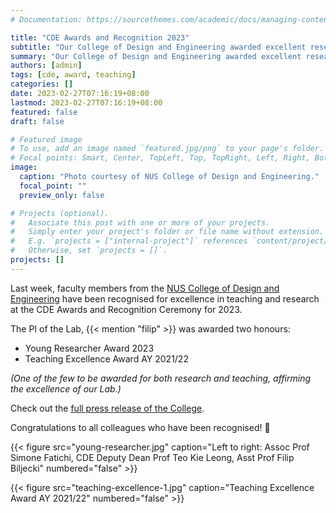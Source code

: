 ```yaml
---
# Documentation: https://sourcethemes.com/academic/docs/managing-content/

title: "CDE Awards and Recognition 2023"
subtitle: "Our College of Design and Engineering awarded excellent research and teaching, including ours."
summary: "Our College of Design and Engineering awarded excellent research and teaching, including ours."
authors: [admin]
tags: [cde, award, teaching]
categories: []
date: 2023-02-27T07:16:19+08:00
lastmod: 2023-02-27T07:16:19+08:00
featured: false
draft: false

# Featured image
# To use, add an image named `featured.jpg/png` to your page's folder.
# Focal points: Smart, Center, TopLeft, Top, TopRight, Left, Right, BottomLeft, Bottom, BottomRight.
image:
  caption: "Photo courtesy of NUS College of Design and Engineering."
  focal_point: ""
  preview_only: false

# Projects (optional).
#   Associate this post with one or more of your projects.
#   Simply enter your project's folder or file name without extension.
#   E.g. `projects = ["internal-project"]` references `content/project/deep-learning/index.md`.
#   Otherwise, set `projects = []`.
projects: []
---
```


Last week, faculty members from the [NUS College of Design and Engineering](https://cde.nus.edu.sg) have been recognised for excellence in teaching and research at the CDE Awards and Recognition Ceremony for 2023.

The PI of the Lab, {{< mention "filip" >}} was awarded two honours:
+ Young Researcher Award 2023
+ Teaching Excellence Award AY 2021/22

_(One of the few to be awarded for both research and teaching, affirming the excellence of our Lab.)_

Check out the [full press release of the College](https://cde.nus.edu.sg/cde-awards-and-recognition-2023/).

Congratulations to all colleagues who have been recognised! :clap:

{{< figure src="young-researcher.jpg" caption="Left to right: Assoc Prof Simone Fatichi, CDE Deputy Dean Prof Teo Kie Leong, Asst Prof Filip Biljecki" numbered="false" >}}

{{< figure src="teaching-excellence-1.jpg" caption="Teaching Excellence Award AY 2021/22" numbered="false" >}}

